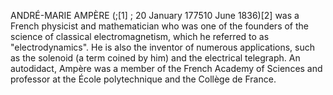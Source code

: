 ANDRÉ-MARIE AMPÈRE (;[1] ; 20 January 177510 June 1836)[2] was a French physicist and mathematician who was one of the founders of the science of classical electromagnetism, which he referred to as "electrodynamics". He is also the inventor of numerous applications, such as the solenoid (a term coined by him) and the electrical telegraph. An autodidact, Ampère was a member of the French Academy of Sciences and professor at the École polytechnique and the Collège de France.
